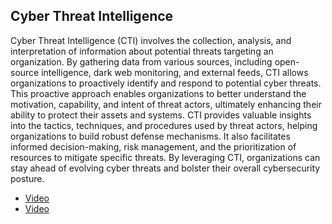 ## Cyber Threat Intelligence

Cyber Threat Intelligence (CTI) involves the collection, analysis, and interpretation of information about potential threats targeting an organization. By gathering data from various sources, including open-source intelligence, dark web monitoring, and external feeds, CTI allows organizations to proactively identify and respond to potential cyber threats. This proactive approach enables organizations to better understand the motivation, capability, and intent of threat actors, ultimately enhancing their ability to protect their assets and systems.
CTI provides valuable insights into the tactics, techniques, and procedures used by threat actors, helping organizations to build robust defense mechanisms. It also facilitates informed decision-making, risk management, and the prioritization of resources to mitigate specific threats. By leveraging CTI, organizations can stay ahead of evolving cyber threats and bolster their overall cybersecurity posture.


* [Video](https://www.youtube.com/watch?v=P0Fe2viJ508)
* [Video](https://www.youtube.com/watch?v=QHSJ4l-f1T4)